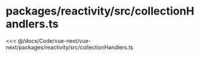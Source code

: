 # packages/reactivity/src/collectionHandlers.ts

<<< @/docs/Code/vue-next/vue-next/packages/reactivity/src/collectionHandlers.ts
